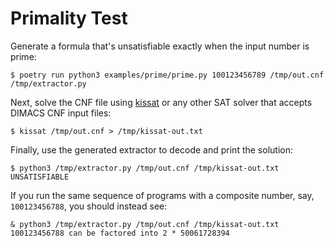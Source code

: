 Primality Test
==============

Generate a formula that's unsatisfiable exactly when the input number is prime:

```
$ poetry run python3 examples/prime/prime.py 100123456789 /tmp/out.cnf /tmp/extractor.py
```

Next, solve the CNF file using [kissat](https://github.com/arminbiere/kissat) or any other SAT solver that accepts DIMACS CNF input files:

```
$ kissat /tmp/out.cnf > /tmp/kissat-out.txt
```

Finally, use the generated extractor to decode and print the solution:

```
$ python3 /tmp/extractor.py /tmp/out.cnf /tmp/kissat-out.txt
UNSATISFIABLE
```

If you run the same sequence of programs with a composite number, say, `100123456788`, you should instead see:

```
& python3 /tmp/extractor.py /tmp/out.cnf /tmp/kissat-out.txt
100123456788 can be factored into 2 * 50061728394
```
